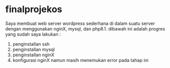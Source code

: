# finalprojekos
Saya membuat web server wordpress sederhana di dalam suatu server dengan menggunakan nginX, mysql, dan php8.1.
dibawah ini adalah progres yang sudah saya lakukan :
1. penginstallan ssh
2. penginstallan mysql
3. penginstallan nginX
4. konfigurasi nginX namun masih menemukan error pada tahap ini

